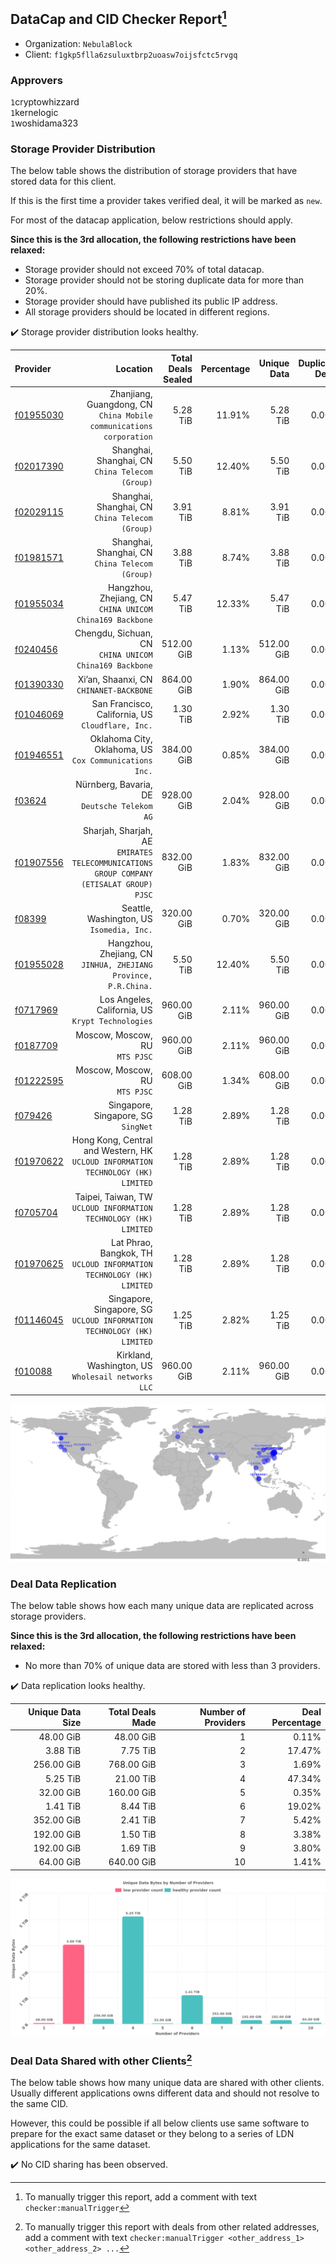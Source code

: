 ## DataCap and CID Checker Report[^1]
 - Organization: `NebulaBlock`
 - Client: `f1gkp5flla6zsuluxtbrp2uoasw7oijsfctc5rvgq`
### Approvers
`1`cryptowhizzard<br/>`1`kernelogic<br/>`1`woshidama323

### Storage Provider Distribution
The below table shows the distribution of storage providers that have stored data for this client.

If this is the first time a provider takes verified deal, it will be marked as `new`.

For most of the datacap application, below restrictions should apply.

**Since this is the 3rd allocation, the following restrictions have been relaxed:**
 - Storage provider should not exceed 70% of total datacap.
 - Storage provider should not be storing duplicate data for more than 20%.
 - Storage provider should have published its public IP address.
 - All storage providers should be located in different regions.

✔️ Storage provider distribution looks healthy.

| Provider                                              |                                                                                   Location | Total Deals Sealed | Percentage | Unique Data | Duplicate Deals |
| :---------------------------------------------------- | -----------------------------------------------------------------------------------------: | -----------------: | ---------: | ----------: | --------------: |
| [f01955030](https://filfox.info/en/address/f01955030) |                     Zhanjiang, Guangdong, CN<br/>`China Mobile communications corporation` |           5.28 TiB |     11.91% |    5.28 TiB |           0.00% |
| [f02017390](https://filfox.info/en/address/f02017390) |                                         Shanghai, Shanghai, CN<br/>`China Telecom (Group)` |           5.50 TiB |     12.40% |    5.50 TiB |           0.00% |
| [f02029115](https://filfox.info/en/address/f02029115) |                                         Shanghai, Shanghai, CN<br/>`China Telecom (Group)` |           3.91 TiB |      8.81% |    3.91 TiB |           0.00% |
| [f01981571](https://filfox.info/en/address/f01981571) |                                         Shanghai, Shanghai, CN<br/>`China Telecom (Group)` |           3.88 TiB |      8.74% |    3.88 TiB |           0.00% |
| [f01955034](https://filfox.info/en/address/f01955034) |                                Hangzhou, Zhejiang, CN<br/>`CHINA UNICOM China169 Backbone` |           5.47 TiB |     12.33% |    5.47 TiB |           0.00% |
| [f0240456](https://filfox.info/en/address/f0240456)   |                                  Chengdu, Sichuan, CN<br/>`CHINA UNICOM China169 Backbone` |         512.00 GiB |      1.13% |  512.00 GiB |           0.00% |
| [f01390330](https://filfox.info/en/address/f01390330) |                                                 Xi’an, Shaanxi, CN<br/>`CHINANET-BACKBONE` |         864.00 GiB |      1.90% |  864.00 GiB |           0.00% |
| [f01046069](https://filfox.info/en/address/f01046069) |                                       San Francisco, California, US<br/>`Cloudflare, Inc.` |           1.30 TiB |      2.92% |    1.30 TiB |           0.00% |
| [f01946551](https://filfox.info/en/address/f01946551) |                                  Oklahoma City, Oklahoma, US<br/>`Cox Communications Inc.` |         384.00 GiB |      0.85% |  384.00 GiB |           0.00% |
| [f03624](https://filfox.info/en/address/f03624)       |                                            Nürnberg, Bavaria, DE<br/>`Deutsche Telekom AG` |         928.00 GiB |      2.04% |  928.00 GiB |           0.00% |
| [f01907556](https://filfox.info/en/address/f01907556) | Sharjah, Sharjah, AE<br/>`EMIRATES TELECOMMUNICATIONS GROUP COMPANY (ETISALAT GROUP) PJSC` |         832.00 GiB |      1.83% |  832.00 GiB |           0.00% |
| [f08399](https://filfox.info/en/address/f08399)       |                                               Seattle, Washington, US<br/>`Isomedia, Inc.` |         320.00 GiB |      0.70% |  320.00 GiB |           0.00% |
| [f01955028](https://filfox.info/en/address/f01955028) |                         Hangzhou, Zhejiang, CN<br/>`JINHUA, ZHEJIANG Province, P.R.China.` |           5.50 TiB |     12.40% |    5.50 TiB |           0.00% |
| [f0717969](https://filfox.info/en/address/f0717969)   |                                       Los Angeles, California, US<br/>`Krypt Technologies` |         960.00 GiB |      2.11% |  960.00 GiB |           0.00% |
| [f0187709](https://filfox.info/en/address/f0187709)   |                                                          Moscow, Moscow, RU<br/>`MTS PJSC` |         960.00 GiB |      2.11% |  960.00 GiB |           0.00% |
| [f01222595](https://filfox.info/en/address/f01222595) |                                                          Moscow, Moscow, RU<br/>`MTS PJSC` |         608.00 GiB |      1.34% |  608.00 GiB |           0.00% |
| [f079426](https://filfox.info/en/address/f079426)     |                                                     Singapore, Singapore, SG<br/>`SingNet` |           1.28 TiB |      2.89% |    1.28 TiB |           0.00% |
| [f01970622](https://filfox.info/en/address/f01970622) |        Hong Kong, Central and Western, HK<br/>`UCLOUD INFORMATION TECHNOLOGY (HK) LIMITED` |           1.28 TiB |      2.89% |    1.28 TiB |           0.00% |
| [f0705704](https://filfox.info/en/address/f0705704)   |                        Taipei, Taiwan, TW<br/>`UCLOUD INFORMATION TECHNOLOGY (HK) LIMITED` |           1.28 TiB |      2.89% |    1.28 TiB |           0.00% |
| [f01970625](https://filfox.info/en/address/f01970625) |                    Lat Phrao, Bangkok, TH<br/>`UCLOUD INFORMATION TECHNOLOGY (HK) LIMITED` |           1.28 TiB |      2.89% |    1.28 TiB |           0.00% |
| [f01146045](https://filfox.info/en/address/f01146045) |                  Singapore, Singapore, SG<br/>`UCLOUD INFORMATION TECHNOLOGY (HK) LIMITED` |           1.25 TiB |      2.82% |    1.25 TiB |           0.00% |
| [f010088](https://filfox.info/en/address/f010088)     |                                      Kirkland, Washington, US<br/>`Wholesail networks LLC` |         960.00 GiB |      2.11% |  960.00 GiB |           0.00% |

<img src="https://raw.githubusercontent.com/data-preservation-programs/filplus-checker-assets/main/filecoin-project/filecoin-plus-large-datasets/issues/1536/1681883001533.png"/>

### Deal Data Replication
The below table shows how each many unique data are replicated across storage providers.


**Since this is the 3rd allocation, the following restrictions have been relaxed:**
- No more than 70% of unique data are stored with less than 3 providers.

✔️ Data replication looks healthy.

| Unique Data Size | Total Deals Made | Number of Providers | Deal Percentage |
| ---------------: | ---------------: | ------------------: | --------------: |
|        48.00 GiB |        48.00 GiB |                   1 |           0.11% |
|         3.88 TiB |         7.75 TiB |                   2 |          17.47% |
|       256.00 GiB |       768.00 GiB |                   3 |           1.69% |
|         5.25 TiB |        21.00 TiB |                   4 |          47.34% |
|        32.00 GiB |       160.00 GiB |                   5 |           0.35% |
|         1.41 TiB |         8.44 TiB |                   6 |          19.02% |
|       352.00 GiB |         2.41 TiB |                   7 |           5.42% |
|       192.00 GiB |         1.50 TiB |                   8 |           3.38% |
|       192.00 GiB |         1.69 TiB |                   9 |           3.80% |
|        64.00 GiB |       640.00 GiB |                  10 |           1.41% |

<img src="https://raw.githubusercontent.com/data-preservation-programs/filplus-checker-assets/main/filecoin-project/filecoin-plus-large-datasets/issues/1536/1681883002263.png"/>

### Deal Data Shared with other Clients[^3]
The below table shows how many unique data are shared with other clients.
Usually different applications owns different data and should not resolve to the same CID.

However, this could be possible if all below clients use same software to prepare for the exact same dataset or they belong to a series of LDN applications for the same dataset.

✔️ No CID sharing has been observed.

[^1]: To manually trigger this report, add a comment with text `checker:manualTrigger`

[^2]: Deals from those addresses are combined into this report as they are specified with `checker:manualTrigger`

[^3]: To manually trigger this report with deals from other related addresses, add a comment with text `checker:manualTrigger <other_address_1> <other_address_2> ...`
